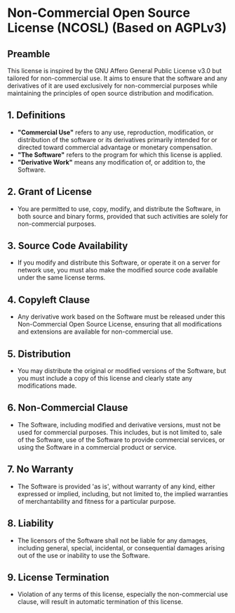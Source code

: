 # Non-Commercial Open Source License (NCOSL) (Based on AGPLv3)

## Preamble

This license is inspired by the GNU Affero General Public License v3.0 but tailored for non-commercial use. It aims to ensure that the software and any derivatives of it are used exclusively for non-commercial purposes while maintaining the principles of open source distribution and modification.

## 1. Definitions

-   **"Commercial Use"** refers to any use, reproduction, modification, or distribution of the software or its derivatives primarily intended for or directed toward commercial advantage or monetary compensation.
-   **"The Software"** refers to the program for which this license is applied.
-   **"Derivative Work"** means any modification of, or addition to, the Software.

## 2. Grant of License

-   You are permitted to use, copy, modify, and distribute the Software, in both source and binary forms, provided that such activities are solely for non-commercial purposes.

## 3. Source Code Availability

-   If you modify and distribute this Software, or operate it on a server for network use, you must also make the modified source code available under the same license terms.

## 4. Copyleft Clause

-   Any derivative work based on the Software must be released under this Non-Commercial Open Source License, ensuring that all modifications and extensions are available for non-commercial use.

## 5. Distribution

-   You may distribute the original or modified versions of the Software, but you must include a copy of this license and clearly state any modifications made.

## 6. Non-Commercial Clause

-   The Software, including modified and derivative versions, must not be used for commercial purposes. This includes, but is not limited to, sale of the Software, use of the Software to provide commercial services, or using the Software in a commercial product or service.

## 7. No Warranty

-   The Software is provided 'as is', without warranty of any kind, either expressed or implied, including, but not limited to, the implied warranties of merchantability and fitness for a particular purpose.

## 8. Liability

-   The licensors of the Software shall not be liable for any damages, including general, special, incidental, or consequential damages arising out of the use or inability to use the Software.

## 9. License Termination

-   Violation of any terms of this license, especially the non-commercial use clause, will result in automatic termination of this license.
